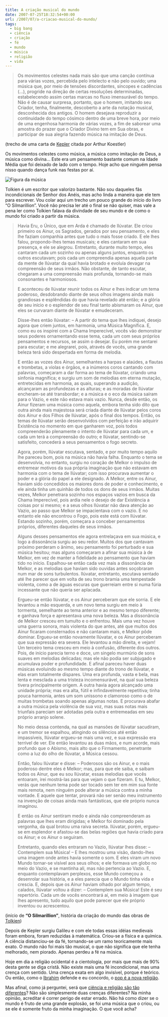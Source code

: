 ```yaml
---
title: A criação musical do mundo
date: 2007-07-25T18:32:54+00:00
url: /2007/07/a-criacao-musical-do-mundo/
tags:
  - big bang
  - ciência
  - criação
  - fé
  - mundo
  - música
  - religião
  - vida
---
```


> Os movimentos celestes nada mais são que uma canção contínua para várias vozes, percebida pelo intelecto e não pelo ouvido; uma música que, por meio de tensões discordantes, síncopes e cadências (…), progride na direção de certas resoluções determinadas, estabelecendo assim certas marcas no fluxo imensurável do tempo. Não é de causar surpresa, portanto, que o homem, imitando seu Criador, tenha, finalmente, descoberto a arte da notação musical, desconhecida dos antigos. O homem desejava reproduzir a continuidade do tempo cósimco dentro de uma breve hora, por meio de uma engenhosa harmonia de várias vozes, a fim de saborear uma amostra do prazer que o Criador Divino tem em Sua obras, e participar de sua alegria fazendo música na imitação de Deus.

(trecho de uma carta de [Kepler][1] citada por Arthur Koestler)

Os movimentos celestes como música, a música como imitação de Deus, a música como divina… Este era um pensamento bastante comum na Idade Média que foi deixado de lado com o tempo. Hoje acho que ninguém pensa nisso quando dança funk nas festas por aí.

![Figura da música](/wp-content/uploads/2007/07/toda_musica.jpg)

Tolkien é um escritor que valorizo bastante. Não sou daqueles fãs incondicionais de Senhor dos Anéis, mas acho linda a maneira que ele tem para escrever. Vou colar aqui um trecho um pouco grande do início do livro “O Silmarillion”. Você não precisa ler até o final se não quiser, mas vale a pena ler como Tolkien falava da divindade de seu mundo e de como o mundo foi criado a partir da música.

> Havia Eru, o Único, que em Arda é chamado de Ilúvatar. Ele criou primeiro os Ainur, os Sagrados, gerados por seu pensamento, e eles lhe faziam companhia antes que tudo o mais fosse criado. E ele lhes falou, propondo-lhes temas musicais; e eles cantaram em sua presença, e ele se alegrou. Entretanto, durante muito tempo, eles cantaram cada um sozinho ou apenas alguns juntos, enquanto os outros escutavam; pois cada um compreendia apenas aquela parte da mente de Ilúvatar da qual havia brotado e evoluía devagar na compreensão de seus irmãos. Não obstante, de tanto escutar, chegaram a uma compreensão mais profunda, tornando-se mais consonantes e harmoniosos.
>
> E aconteceu de Ilúvatar reunir todos os Ainur e lhes indicar um tema poderoso, desdobrando diante de seus olhos imagens ainda mais grandiosas e esplêndidas do que havia revelado até então; e a glória de seu início e o esplendor de seu final tanto abismaram os Ainur, que eles se curvaram diante de Ilúvatar e emudeceram.
>
> Disse-lhes então Ilúvatar: – A partir do tema que lhes indiquei, desejo agora que criem juntos, em harmonia, uma Música Magnífica. E, como eu os inspirei com a Chama Imperecível, vocês vão demonstrar seus poderes ornamentando esse tema, cada um com seus próprios pensamentos e recursos, se assim o desejar. Eu porém me sentarei para escutar; e me alegrarei, pois, através de vocês, uma grande beleza terá sido despertada em forma de melodia.
>
> E então as vozes dos Ainur, semelhantes a harpas e alaúdes, a flautas e trombetas, a violas e órgãos, e a inúmeros coros cantando com palavras, começaram a dar forma ao tema de Ilúvatar, criando uma sinfonia magnífica; e surgiu um som de melodias em eterna mutação, entretecidas em harmonia, as quais, superando a audição, alcançaram as profundezas e as alturas; e as moradas de Ilúvatar encheram-se até transbordar; e a música e o eco da música saíram para o Vazio, e este não estava mais vazio. Nunca, desde então, os Ainur fizeram uma música como aquela, embora tenha sido dito que outra ainda mais majestosa será criada diante de Ilúvatar pelos coros dos Ainur e dos Filhos de Ilúvatar, após o final dos tempos. Então, os temas de Ilúvatar serão desenvolvidos com perfeição e irão adquirir Existência no momento em que ganharem voz, pois todos compreenderão plenamente o intento de Ilúvatar para cada um, e cada um terá a compreensão do outro; e Ilúvatar, sentindo-se satisfeito, concederá a seus pensamentos o fogo secreto.
>
> Agora, porém, Ilúvatar escutava, sentado, e por muito tempo aquilo lhe pareceu bom, pois na música não havia falha. Enquanto o tema se desenvolvia, no entanto, surgiu no coração de Melkor o impulso de entremear motivos da sua própria imaginação que não estavam em harmonia com o tema de Ilúvatar; com isso procurava aumentar o poder e a glória do papel a ele designado. A Melkor, entre os Ainur, haviam sido concedidos os maiores dons de poder e conhecimento, e ele ainda tinha um quinhão de todos os dons de seus irmãos. Muitas vezes, Melkor penetrara sozinho nos espaços vazios em busca da Chama Imperecível, pois ardia nele o desejo de dar Existência a coisas por si mesmo; e a seus olhos Ilúvatar não dava atenção ao Vazio, ao passo que Melkor se impacientava com o vazio. E no entanto ele não encontrou o Fogo, pois este está com Ilúvatar. Estando sozinho, porém, começara a conceber pensamentos próprios, diferentes daqueles de seus irmãos.
>
> Alguns desses pensamentos ele agora entrelaçava em sua música, e logo a dissonância surgiu ao seu redor. Muitos dos que cantavam próximo perderam o ânimo, seu pensamento foi perturbado e sua música hesitou; mas alguns começaram a afinar sua música à de Melkor, em vez de manter a fidelidade ao pensamento que haviam tido no início. Espalhou-se então cada vez mais a dissonância de Melkor, e as melodias que haviam sido ouvidas antes soçobraram num mar de sons turbulentos. Ilúvatar, entretanto, escutava sentado até lhe parecer que em volta de seu trono bramia uma tempestade violenta, como a de águas escuras que guerreiam entre si numa fúria incessante que não queria ser aplacada.
>
> Ergueu-se então Ilúvatar, e os Ainur perceberam que ele sorria. E ele levantou a mão esquerda, e um novo tema surgiu em meio à tormenta, semelhante ao tema anterior e ao mesmo tempo diferente; e ganhava força e apresentava uma nova beleza. Mas a dissonância de Melkor cresceu em tumulto e o enfrentou. Mais uma vez houve uma guerra sonora, mais violenta do que antes, até que muitos dos Ainur ficaram consternados e não cantaram mais, e Melkor pôde dominar. Ergueu-se então novamente Ilúvatar, e os Ainur perceberam que sua expressão era severa. Ele levantou a mão direita, e vejam! Um terceiro tema cresceu em meio à confusão, diferente dos outros. Pois, de início parecia terno e doce, um singelo murmúrio de sons suaves em melodias delicadas; mas ele não podia ser subjugado e acumulava poder e profundidade. E afinal pareceu haver duas músicas evoluindo ao mesmo tempo diante do trono de Ilúvatar, e elas eram totalmente díspares. Uma era profunda, vasta e bela, mas lenta e mesclada a uma tristeza incomensurável, na qual sua beleza tivera principalmente origem. A outra havia agora alcançado uma unidade própria; mas era alta, fútil e infindavelmente repetitiva; tinha pouca harmonia, antes um som uníssono e clamoroso como o de muitas trombetas soando apenas algumas notas. E procurava abafar a outra música pela violência de sua voz, mas suas notas mais triunfais pareciam ser adotadas pela outra e entremeadas em seu próprio arranjo solene.
>
> No meio dessa contenda, na qual as mansões de Ilúvatar sacudiram, e um tremor se espalhou, atingindo os silêncios até então impassíveis, Ilúvatar ergueu-se mais uma vez, e sua expressão era terrível de ver. Ele então levantou as duas mãos, e num acorde, mais profundo que o Abismo, mais alto que o Firmamento, penetrante como a luz do olho de Ilúvatar, a Música cessou.
>
> Então, falou Ilúvatar e disse: – Poderosos são os Ainur, e o mais poderoso dentre eles é Melkor; mas, para que ele saiba, e saibam todos os Ainur, que eu sou Ilúvatar, essas melodias que vocês entoaram, irei mostrá-las para que vejam o que fizeram. E tu, Melkor, verás que nenhum tema pode ser tocado sem ter em mim sua fonte mais remota, nem ninguém pode alterar a música contra a minha vontade. E aquele que tentar, provará não ser senão meu instrumento na invenção de coisas ainda mais fantásticas, que ele próprio nunca imaginou.
>
> E então os Ainur sentiram medo e ainda não compreenderam as palavras que lhes eram dirigidas; e Melkor foi dominado pela vergonha, da qual brotou uma raiva secreta. Ilúvatar, porém, ergueu-se em esplendor e afastou-se das belas regiões que havia criado para os Ainur; e os Ainur o seguiram.
>
> Entretanto, quando eles entraram no Vazio, Ilúvatar lhes disse: – Contemplem sua Música! – E lhes mostrou uma visão, dando-lhes uma imagem onde antes havia somente o som. E eles viram um novo Mundo tornar-se visível aos seus olhos; e ele formava um globo no meio do Vazio, e se mantinha ali, mas não pertencia ao Vazio. E, enquanto contemplavam perplexos, esse Mundo começou a desenrolar sua história, e a eles parecia que o Mundo tinha vida e crescia. E, depois que os Ainur haviam olhado por algum tempo, calados, Ilúvatar voltou a dizer: – Contemplem sua Música! Este é seu repertório. Cada um de vocês encontrará aí, em meio à imagem que lhes apresento, tudo aquilo que pode parecer que ele próprio inventou ou acrescentou.

(início de **“O Silmarillion”**, história da criação do mundo das obras de [Tolkien][2])

Depois de Kepler surgiu Galileu e com ele todas essas idéias medievais foram embora, foram reduzidas à matemática. Criou-se a física e a química. A ciência distanciou-se da fé, tornando-se um ramo teoricamente mais exato. O mundo não foi mais tão musical, o que não significa que ele tenha melhorado, nem piorado. Apenas perdeu a fé na música.

Hoje em dia a religião ocidental é a cientologia, por mais que mais de 90% desta gente se diga cristã. Não existe mais uma fé incondicional, mas uma crença com sentido. Uma crença exata em algo invisível, porque é teórico. Ou então, como o [Ibrahim][3] defende e eu concordo, o [pop é a nova religião][4].

Mas afinal, como já perguntei, será que [ciência e religião são tão diferentes][5]? Não são simplesmente duas crenças diferentes? Na minha opinião, acreditar é correr perigo de estar errado. Não há como dizer se o mundo é fruto de uma grande explosão, se foi uma música que o criou, ou se ele é somente fruto da minha imaginação. O que você acha?

[1]: http://pt.wikipedia.org/wiki/Kepler
[2]: http://pt.wikipedia.org/wiki/Tolkien
[3]: http://1001gatos.org/
[4]: http://1001gatos.org/o-pop-como-religiao/
[5]: http://malvicioso.com/mundo-absurdo
